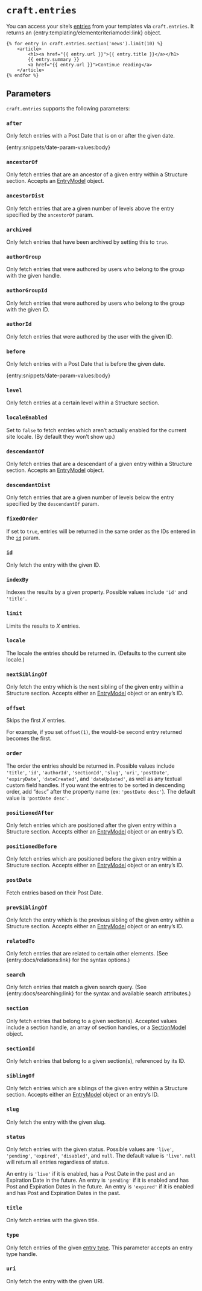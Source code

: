 `craft.entries`
===============

You can access your site’s [entries]({entry:docs/sections-and-entries}) from your templates via `craft.entries`. It returns an {entry:templating/elementcriteriamodel:link} object.

```twig
{% for entry in craft.entries.section('news').limit(10) %}
    <article>
        <h1><a href="{{ entry.url }}">{{ entry.title }}</a></h1>
        {{ entry.summary }}
        <a href="{{ entry.url }}">Continue reading</a>
    </article>
{% endfor %}
```

## Parameters

`craft.entries` supports the following parameters:

### `after`

Only fetch entries with a Post Date that is on or after the given date.

{entry:snippets/date-param-values:body}

### `ancestorOf`

Only fetch entries that are an ancestor of a given entry within a Structure section. Accepts an [EntryModel]({entry:templating/entrymodel}) object.

### `ancestorDist`

Only fetch entries that are a given number of levels above the entry specified by the `ancestorOf` param.

### `archived`

Only fetch entries that have been archived by setting this to `true`.

### `authorGroup`

Only fetch entries that were authored by users who belong to the group with the given handle.

### `authorGroupId`

Only fetch entries that were authored by users who belong to the group with the given ID.

### `authorId`

Only fetch entries that were authored by the user with the given ID.

### `before`

Only fetch entries with a Post Date that is before the given date.

{entry:snippets/date-param-values:body}

### `level`

Only fetch entries at a certain level within a Structure section.

### `localeEnabled`

Set to `false` to fetch entries which aren’t actually enabled for the current site locale. (By default they won’t show up.)

### `descendantOf`

Only fetch entries that are a descendant of a given entry within a Structure section. Accepts an [EntryModel]({entry:templating/entrymodel}) object.

### `descendantDist`

Only fetch entries that are a given number of levels below the entry specified by the `descendantOf` param.

### `fixedOrder`

If set to `true`, entries will be returned in the same order as the IDs entered in the [`id`](#id) param.

### `id`

Only fetch the entry with the given ID.

### `indexBy`

Indexes the results by a given property. Possible values include `'id'` and `'title'`.

### `limit`

Limits the results to *X* entries.

### `locale`

The locale the entries should be returned in. (Defaults to the current site locale.)

### `nextSiblingOf`

Only fetch the entry which is the next sibling of the given entry within a Structure section. Accepts either an [EntryModel]({entry:templating/entrymodel}) object or an entry’s ID.

### `offset`

Skips the first *X* entries.

For example, if you set `offset(1)`, the would-be second entry returned becomes the first.

### `order`

The order the entries should be returned in. Possible values include `'title'`, `'id'`, `'authorId'`, `'sectionId'`, `'slug'`, `'uri'`, `'postDate'`, `'expiryDate'`, `'dateCreated'`, and `'dateUpdated'`, as well as any textual custom field handles. If you want the entries to be sorted in descending order, add “`desc`” after the property name (ex: `'postDate desc'`). The default value is `'postDate desc'`.

### `positionedAfter`

Only fetch entries which are positioned after the given entry within a Structure section. Accepts either an [EntryModel]({entry:templating/entrymodel}) object or an entry’s ID.

### `positionedBefore`

Only fetch entries which are positioned before the given entry within a Structure section. Accepts either an [EntryModel]({entry:templating/entrymodel}) object or an entry’s ID.

### `postDate`

Fetch entries based on their Post Date.

### `prevSiblingOf`

Only fetch the entry which is the previous sibling of the given entry within a Structure section. Accepts either an [EntryModel]({entry:templating/entrymodel}) object or an entry’s ID.

### `relatedTo`

Only fetch entries that are related to certain other elements. (See {entry:docs/relations:link} for the syntax options.)

### `search`

Only fetch entries that match a given search query. (See {entry:docs/searching:link} for the syntax and available search attributes.)

### `section`

Only fetch entries that belong to a given section(s). Accepted values include a section handle, an array of section handles, or a [SectionModel]({entry:templating/sectionmodel}) object.

### `sectionId`

Only fetch entries that belong to a given section(s), referenced by its ID.

### `siblingOf`

Only fetch entries which are siblings of the given entry within a Structure section. Accepts either an [EntryModel]({entry:templating/entrymodel}) object or an entry’s ID.

### `slug`

Only fetch the entry with the given slug.

### `status`

Only fetch entries with the given status. Possible values are `'live'`, `'pending'`, `'expired'`, `'disabled'`, and `null`. The default value is `'live'`. `null` will return all entries regardless of status.

An entry is `'live'` if it is enabled, has a Post Date in the past and an Expiration Date in the future. An entry is `'pending'` if it is enabled and has Post and Expiration Dates in the future. An entry is `'expired'` if it is enabled and has Post and Expiration Dates in the past.

### `title`

Only fetch entries with the given title.

### `type`

Only fetch entries of the given [entry type]({entry:docs/sections-and-entries}#entry-types). This parameter accepts an entry type handle.

### `uri`

Only fetch the entry with the given URI.